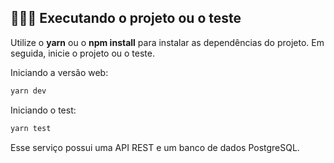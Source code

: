 ## 👨🏻‍💻 Executando o projeto ou o teste

Utilize o **yarn** ou o **npm install** para instalar as dependências do projeto.
Em seguida, inicie o projeto ou o teste.

Iniciando a versão web:

```cl
yarn dev
```

Iniciando o test:

```cl
yarn test
```

Esse serviço possui uma API REST e um banco de dados PostgreSQL.
